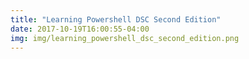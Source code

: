 ```yaml
---
title: "Learning Powershell DSC Second Edition"
date: 2017-10-19T16:00:55-04:00
img: img/learning_powershell_dsc_second_edition.png
---
```

